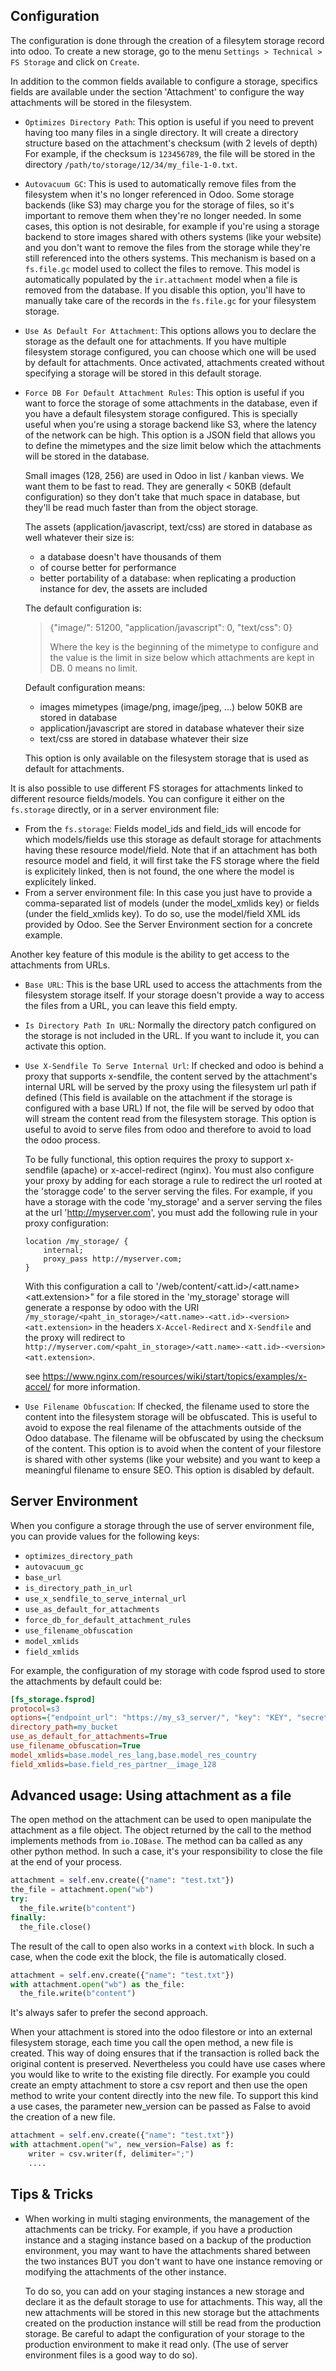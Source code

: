 ## Configuration

The configuration is done through the creation of a filesytem storage
record into odoo. To create a new storage, go to the menu
`Settings > Technical > FS Storage` and click on `Create`.

In addition to the common fields available to configure a storage,
specifics fields are available under the section 'Attachment' to
configure the way attachments will be stored in the filesystem.

- `Optimizes Directory Path`: This option is useful if you need to
  prevent having too many files in a single directory. It will create a
  directory structure based on the attachment's checksum (with 2 levels
  of depth) For example, if the checksum is `123456789`, the file will
  be stored in the directory `/path/to/storage/12/34/my_file-1-0.txt`.

- `Autovacuum GC`: This is used to automatically remove files from the
  filesystem when it's no longer referenced in Odoo. Some storage
  backends (like S3) may charge you for the storage of files, so it's
  important to remove them when they're no longer needed. In some cases,
  this option is not desirable, for example if you're using a storage
  backend to store images shared with others systems (like your website)
  and you don't want to remove the files from the storage while they're
  still referenced into the others systems. This mechanism is based on a
  `fs.file.gc` model used to collect the files to remove. This model is
  automatically populated by the `ir.attachment` model when a file is
  removed from the database. If you disable this option, you'll have to
  manually take care of the records in the `fs.file.gc` for your
  filesystem storage.

- `Use As Default For Attachment`: This options allows you to declare
  the storage as the default one for attachments. If you have multiple
  filesystem storage configured, you can choose which one will be used
  by default for attachments. Once activated, attachments created
  without specifying a storage will be stored in this default storage.

- `Force DB For Default Attachment Rules`: This option is useful if you
  want to force the storage of some attachments in the database, even if
  you have a default filesystem storage configured. This is specially
  useful when you're using a storage backend like S3, where the latency
  of the network can be high. This option is a JSON field that allows
  you to define the mimetypes and the size limit below which the
  attachments will be stored in the database.

  Small images (128, 256) are used in Odoo in list / kanban views. We
  want them to be fast to read. They are generally \< 50KB (default
  configuration) so they don't take that much space in database, but
  they'll be read much faster than from the object storage.

  The assets (application/javascript, text/css) are stored in database
  as well whatever their size is:

  - a database doesn't have thousands of them
  - of course better for performance
  - better portability of a database: when replicating a production
    instance for dev, the assets are included

  The default configuration is:

  > {"image/": 51200, "application/javascript": 0, "text/css": 0}
  >
  > Where the key is the beginning of the mimetype to configure and the
  > value is the limit in size below which attachments are kept in DB. 0
  > means no limit.

  Default configuration means:

  - images mimetypes (image/png, image/jpeg, ...) below 50KB are stored
    in database
  - application/javascript are stored in database whatever their size
  - text/css are stored in database whatever their size

  This option is only available on the filesystem storage that is used
  as default for attachments.

It is also possible to use different FS storages for attachments linked
to different resource fields/models. You can configure it either on the
`fs.storage` directly, or in a server environment file:

- From the `fs.storage`: Fields model_ids and field_ids will encode for
  which models/fields use this storage as default storage for
  attachments having these resource model/field. Note that if an
  attachment has both resource model and field, it will first take the
  FS storage where the field is explicitely linked, then is not found,
  the one where the model is explicitely linked.
- From a server environment file: In this case you just have to provide
  a comma-separated list of models (under the model_xmlids key) or
  fields (under the field_xmlids key). To do so, use the model/field XML
  ids provided by Odoo. See the Server Environment section for a
  concrete example.

Another key feature of this module is the ability to get access to the
attachments from URLs.

- `Base URL`: This is the base URL used to access the attachments from
  the filesystem storage itself. If your storage doesn't provide a way
  to access the files from a URL, you can leave this field empty.

- `Is Directory Path In URL`: Normally the directory patch configured on
  the storage is not included in the URL. If you want to include it, you
  can activate this option.

- `Use X-Sendfile To Serve Internal Url`: If checked and odoo is behind
  a proxy that supports x-sendfile, the content served by the
  attachment's internal URL will be served by the proxy using the
  filesystem url path if defined (This field is available on the
  attachment if the storage is configured with a base URL) If not, the
  file will be served by odoo that will stream the content read from the
  filesystem storage. This option is useful to avoid to serve files from
  odoo and therefore to avoid to load the odoo process.

  To be fully functional, this option requires the proxy to support
  x-sendfile (apache) or x-accel-redirect (nginx). You must also
  configure your proxy by adding for each storage a rule to redirect the
  url rooted at the 'storagge code' to the server serving the files. For
  example, if you have a storage with the code 'my_storage' and a server
  serving the files at the url '<http://myserver.com>', you must add the
  following rule in your proxy configuration:

  ``` nginx
  location /my_storage/ {
      internal;
      proxy_pass http://myserver.com;
  }
  ```

  With this configuration a call to
  '/web/content/\<att.id\>/\<att.name\>\<att.extension\>" for a file
  stored in the 'my_storage' storage will generate a response by odoo
  with the URI
  `/my_storage/<paht_in_storage>/<att.name>-<att.id>-<version><att.extension>`
  in the headers `X-Accel-Redirect` and `X-Sendfile` and the proxy will
  redirect to
  `http://myserver.com/<paht_in_storage>/<att.name>-<att.id>-<version><att.extension>`.

  see
  <https://www.nginx.com/resources/wiki/start/topics/examples/x-accel/>
  for more information.

- `Use Filename Obfuscation`: If checked, the filename used to store the
  content into the filesystem storage will be obfuscated. This is useful
  to avoid to expose the real filename of the attachments outside of the
  Odoo database. The filename will be obfuscated by using the checksum
  of the content. This option is to avoid when the content of your
  filestore is shared with other systems (like your website) and you
  want to keep a meaningful filename to ensure SEO. This option is
  disabled by default.

## Server Environment

When you configure a storage through the use of server environment file,
you can provide values for the following keys:

- `optimizes_directory_path`
- `autovacuum_gc`
- `base_url`
- `is_directory_path_in_url`
- `use_x_sendfile_to_serve_internal_url`
- `use_as_default_for_attachments`
- `force_db_for_default_attachment_rules`
- `use_filename_obfuscation`
- `model_xmlids`
- `field_xmlids`

For example, the configuration of my storage with code fsprod used to
store the attachments by default could be:

``` ini
[fs_storage.fsprod]
protocol=s3
options={"endpoint_url": "https://my_s3_server/", "key": "KEY", "secret": "SECRET"}
directory_path=my_bucket
use_as_default_for_attachments=True
use_filename_obfuscation=True
model_xmlids=base.model_res_lang,base.model_res_country
field_xmlids=base.field_res_partner__image_128
```

## Advanced usage: Using attachment as a file

The open method on the attachment can be used to open manipulate the
attachment as a file object. The object returned by the call to the
method implements methods from `io.IOBase`. The method can ba called as
any other python method. In such a case, it's your responsibility to
close the file at the end of your process.

``` python
attachment = self.env.create({"name": "test.txt"})
the_file = attachment.open("wb")
try:
  the_file.write(b"content")
finally:
  the_file.close()
```

The result of the call to open also works in a context `with` block. In
such a case, when the code exit the block, the file is automatically
closed.

``` python
attachment = self.env.create({"name": "test.txt"})
with attachment.open("wb") as the_file:
  the_file.write(b"content")
```

It's always safer to prefer the second approach.

When your attachment is stored into the odoo filestore or into an
external filesystem storage, each time you call the open method, a new
file is created. This way of doing ensures that if the transaction is
rolled back the original content is preserved. Nevertheless you could
have use cases where you would like to write to the existing file
directly. For example you could create an empty attachment to store a
csv report and then use the open method to write your content directly
into the new file. To support this kind a use cases, the parameter
new_version can be passed as False to avoid the creation of a new file.

``` python
attachment = self.env.create({"name": "test.txt"})
with attachment.open("w", new_version=False) as f:
    writer = csv.writer(f, delimiter=";")
    ....
```

## Tips & Tricks

- When working in multi staging environments, the management of the
  attachments can be tricky. For example, if you have a production
  instance and a staging instance based on a backup of the production
  environment, you may want to have the attachments shared between the
  two instances BUT you don't want to have one instance removing or
  modifying the attachments of the other instance.

  To do so, you can add on your staging instances a new storage and
  declare it as the default storage to use for attachments. This way,
  all the new attachments will be stored in this new storage but the
  attachments created on the production instance will still be read from
  the production storage. Be careful to adapt the configuration of your
  storage to the production environment to make it read only. (The use
  of server environment files is a good way to do so).
